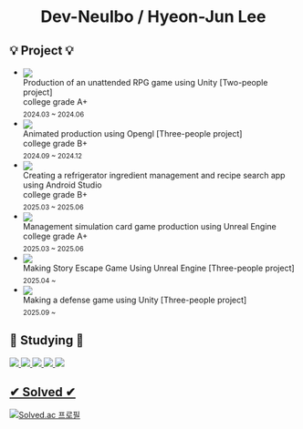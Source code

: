 <div align="center">

# Dev-Neulbo / Hyeon-Jun Lee

</div>

## 💡 Project 💡

- <img align="center" src="https://img.shields.io/badge/unity-%23000000.svg?&style=for-the-badge&logo=unity&logoColor=white" /> <br>
    Production of an unattended RPG game using Unity [Two-people project]  <br>college grade A+<br>
    <sub> 2024.03 ~ 2024.06 </sub>
- <img align="center" src="https://img.shields.io/badge/opengl-%235586A4.svg?&style=for-the-badge&logo=opengl&logoColor=white" /> <br>
    Animated production using Opengl [Three-people project] <br> college grade B+ <br>
    <sub> 2024.09 ~ 2024.12 </sub>
- <img align="center" src="https://img.shields.io/badge/android%20studio-%233DDC84.svg?&style=for-the-badge&logo=android%20studio&logoColor=black" /> <br>
    Creating a refrigerator ingredient management and recipe search app using Android Studio <br> college grade B+ <br>
    <sub> 2025.03 ~ 2025.06 </sub>
- <img align="center" src="https://img.shields.io/badge/unreal%20engine-%23313131.svg?&style=for-the-badge&logo=unreal%20engine&logoColor=white"  /> <br>
    Management simulation card game production using Unreal Engine <br> college grade A+ <br>
    <sub> 2025.03 ~ 2025.06 </sub>
- <img align="center" src="https://img.shields.io/badge/unreal%20engine-%23313131.svg?&style=for-the-badge&logo=unreal%20engine&logoColor=white"  /> <br>
    Making Story Escape Game Using Unreal Engine [Three-people project] <br>
    <sub> 2025.04 ~ </sub>
- <img align="center" src="https://img.shields.io/badge/unity-%23000000.svg?&style=for-the-badge&logo=unity&logoColor=white" /> <br>
    Making a defense game using Unity [Three-people project] <br>
    <sub> 2025.09 ~ </sub>

## 📖 Studying 📖

<a href="" target="_blank">
  <img src="https://img.shields.io/badge/unreal%20engine-%23313131.svg?&style=for-the-badge&logo=unreal%20engine&logoColor=white"  />
  <img src="https://img.shields.io/badge/unity-%23000000.svg?&style=for-the-badge&logo=unity&logoColor=white" />
  <img src="https://img.shields.io/badge/aseprite-%237D929E.svg?&style=for-the-badge&logo=aseprite&logoColor=white" />
  <img src="https://img.shields.io/badge/-C++-000000?.svg?&style=for-the-badge&logo=c%2B%2B&logoColor=white" />
  <img src="https://img.shields.io/badge/java-%23007396.svg?&style=for-the-badge&logo=java&logoColor=white" />

  

## ✔ Solved ✔
[![Solved.ac
프로필](http://mazassumnida.wtf/api/v2/generate_badge?boj=neulb0ot)](https://solved.ac/neulb0ot)

  
  <!--
**Dev-Neulbo/Dev-Neulbo** is a ✨ _special_ ✨ repository because its `README.md` (this file) appears on your GitHub profile.

Here are some ideas to get you started:

- 🔭 I’m currently working on ...
- 🌱 I’m currently learning ...
- 👯 I’m looking to collaborate on ...
- 🤔 I’m looking for help with ...
- 💬 Ask me about ...
- 📫 How to reach me: ...
- 😄 Pronouns: ...
- ⚡ Fun fact: ...
-->
